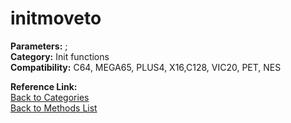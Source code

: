 # initmoveto

**Parameters:** ;  
**Category:** Init functions  
**Compatibility:** C64, MEGA65, PLUS4, X16,C128, VIC20, PET,  NES  

**Reference Link:**  
[Back to Categories](../categories/init_functions.md)  
[Back to Methods List](../../SUMMARY.md)
